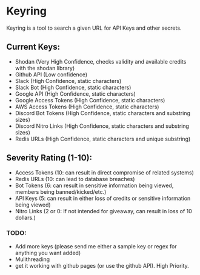 # Keyring
Keyring is a tool to search a given URL for API Keys and other secrets.

## Current Keys:
- Shodan (Very High Confidence, checks validity and available credits with the shodan library)
- Github API (Low confidence)
- Slack (High Confidence, static characters)
- Slack Bot (High Confidence, static characters)
- Google API (High Confidence, static characters)
- Google Access Tokens (High Confidence, static characters)
- AWS Access Tokens (High Confidence, static characters)
- Discord Bot Tokens (High Confidence, static characters and substring sizes)
- Discord Nitro Links (High Confidence, static characters and substring sizes)
- Redis URLs (High Confidence, static characters and unique substring)

## Severity Rating (1-10):
- Access Tokens (10: can result in direct compromise of related systems)
- Redis URLs (10: can lead to database breaches)
- Bot Tokens (6: can result in sensitive information being viewed, members being banned/kicked/etc.)
- API Keys (5: can result in either loss of credits or sensitive information being viewed)
- Nitro Links (2 or 0: If not intended for giveaway, can result in loss of 10 dollars.)

### TODO:
- Add more keys (please send me either a sample key or regex for anything you want added)
- Mulithreading
- get it working with github pages (or use the github API). High Priority.
